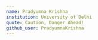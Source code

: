 ```yaml
---
name: Pradyumna Krishna
institution: University of Delhi
quote: Caution, Danger Ahead!
github_user: PradyumnaKrishna
---
```

